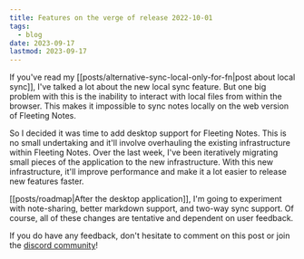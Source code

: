 ```yaml
---
title: Features on the verge of release 2022-10-01
tags:
  - blog
date: 2023-09-17
lastmod: 2023-09-17
---
```

If you've read my [[posts/alternative-sync-local-only-for-fn|post about local sync]], I've talked a lot about the new local sync feature. But one big problem with this is the inability to interact with local files from within the browser. This makes it impossible to sync notes locally on the web version of Fleeting Notes.

So I decided it was time to add desktop support for Fleeting Notes. This is no small undertaking and it'll involve overhauling the existing infrastructure within Fleeting Notes. Over the last week, I've been iteratively migrating small pieces of the application to the new infrastructure. With this new infrastructure, it'll improve performance and make it a lot easier to release new features faster. 

[[posts/roadmap|After the desktop application]], I'm going to experiment with note-sharing, better markdown support, and two-way sync support. Of course, all of these changes are tentative and dependent on user feedback. 

If you do have any feedback, don't hesitate to comment on this post or join the [discord community](https://discord.gg/xrj6yuGNmx)!